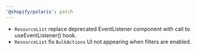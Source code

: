 ```yaml
---
'@shopify/polaris': patch
---
```


- `ResourceList` replace deprecated EventListener component with call to useEventListener() hook.
- `ResourceList` fix `BulkActions` UI not appearing when filters are enabled.
